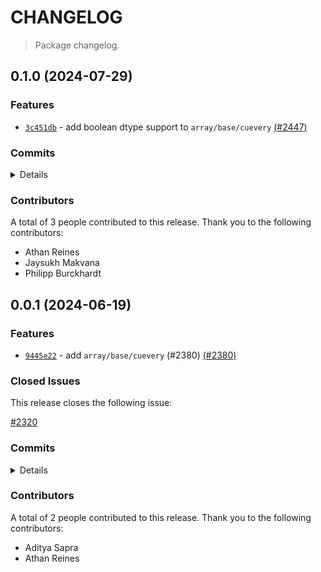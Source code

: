 # CHANGELOG

> Package changelog.

<section class="release" id="v0.1.0">

## 0.1.0 (2024-07-29)

<section class="features">

### Features

-   [`3c451db`](https://github.com/stdlib-js/stdlib/commit/3c451db98b94e5d89a2aaffca29c4ca93835605f) - add boolean dtype support to `array/base/cuevery` [(#2447)](https://github.com/stdlib-js/stdlib/pull/2447)

</section>

<!-- /.features -->

<section class="commits">

### Commits

<details>

-   [`a78f7d1`](https://github.com/stdlib-js/stdlib/commit/a78f7d1b859b6b1d7b0bc0ee4daf76789e3e0910) - **style:** add missing spaces _(by Philipp Burckhardt)_
-   [`4059e11`](https://github.com/stdlib-js/stdlib/commit/4059e1125ea8e16467e28ea4523aa06b3345b620) - **docs:** remove blank line _(by Athan Reines)_
-   [`3c451db`](https://github.com/stdlib-js/stdlib/commit/3c451db98b94e5d89a2aaffca29c4ca93835605f) - **feat:** add boolean dtype support to `array/base/cuevery` [(#2447)](https://github.com/stdlib-js/stdlib/pull/2447) _(by Jaysukh Makvana)_

</details>

</section>

<!-- /.commits -->

<section class="contributors">

### Contributors

A total of 3 people contributed to this release. Thank you to the following contributors:

-   Athan Reines
-   Jaysukh Makvana
-   Philipp Burckhardt

</section>

<!-- /.contributors -->

</section>

<!-- /.release -->

<section class="release" id="v0.0.1">

## 0.0.1 (2024-06-19)

<section class="features">

### Features

-   [`9445e22`](https://github.com/stdlib-js/stdlib/commit/9445e22fabf3546afe9a6dd33c9131917f960b2a) - add `array/base/cuevery` (#2380) [(#2380)](https://github.com/stdlib-js/stdlib/pull/2380)

</section>

<!-- /.features -->

<section class="issues">

### Closed Issues

This release closes the following issue:

[#2320](https://github.com/stdlib-js/stdlib/issues/2320)

</section>

<!-- /.issues -->

<section class="commits">

### Commits

<details>

-   [`915d3e7`](https://github.com/stdlib-js/stdlib/commit/915d3e77ccd6bdb8a8145e5be832e0db50854613) - **docs:** fix missing asterisk _(by Athan Reines)_
-   [`9445e22`](https://github.com/stdlib-js/stdlib/commit/9445e22fabf3546afe9a6dd33c9131917f960b2a) - **feat:** add `array/base/cuevery` (#2380) [(#2380)](https://github.com/stdlib-js/stdlib/pull/2380) _(by Aditya Sapra, Athan Reines)_

</details>

</section>

<!-- /.commits -->

<section class="contributors">

### Contributors

A total of 2 people contributed to this release. Thank you to the following contributors:

-   Aditya Sapra
-   Athan Reines

</section>

<!-- /.contributors -->

</section>

<!-- /.release -->

